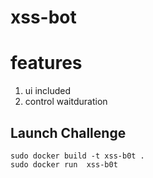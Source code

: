 # xss-bot

# features

1. ui included
2. control waitduration

## Launch Challenge

```
sudo docker build -t xss-b0t .
sudo docker run  xss-b0t
```
